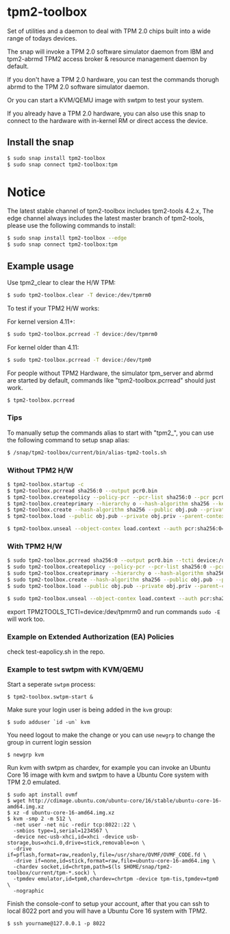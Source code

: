 # tpm2-toolbox

Set of utilities and a daemon to deal with TPM 2.0 chips built into a wide range of todays devices.

The snap will invoke a TPM 2.0 software simulator daemon from IBM and tpm2-abrmd TPM2 access broker & resource management daemon by default.

If you don't have a TPM 2.0 hardware, you can test the commands thorugh abrmd to the TPM 2.0 software simulator daemon.

Or you can start a KVM/QEMU image with swtpm to test your system.

If you already have a TPM 2.0 hardware, you can also use this snap to connect to the hardware with in-kernel RM or direct access the device.

## Install the snap

```bash
$ sudo snap install tpm2-toolbox
$ sudo snap connect tpm2-toolbox:tpm
```

# Notice

The latest stable channel of tpm2-toolbox includes tpm2-tools 4.2.x,
The edge channel always includes the latest master branch of tpm2-tools, please use the
following commands to install:

```bash
$ sudo snap install tpm2-toolbox --edge
$ sudo snap connect tpm2-toolbox:tpm
```

## Example usage

Use tpm2_clear to clear the H/W TPM:
```bash
$ sudo tpm2-toolbox.clear -T device:/dev/tpmrm0
```

To test if your TPM2 H/W works:

For kernel version 4.11+:
```bash
$ sudo tpm2-toolbox.pcrread -T device:/dev/tpmrm0
```

For kernel older than 4.11:
```bash
$ sudo tpm2-toolbox.pcrread -T device:/dev/tpm0
```

For people without TPM2 Hardware, the simulator tpm_server and abrmd are started by default, commands like "tpm2-toolbox.pcrread" should just work.
```bash
$ tpm2-toolbox.pcrread
```

### Tips
To manually setup the commands alias to start with "tpm2_", you can use the following command to setup snap alias:

```bash
$ /snap/tpm2-toolbox/current/bin/alias-tpm2-tools.sh
```

### Without TPM2 H/W

```bash
$ tpm2-toolbox.startup -c
$ tpm2-toolbox.pcrread sha256:0 --output pcr0.bin
$ tpm2-toolbox.createpolicy --policy-pcr --pcr-list sha256:0 --pcr pcr0.bin --policy policy.digest
$ tpm2-toolbox.createprimary --hierarchy o --hash-algorithm sha256 --key-algorithm rsa --key-context primary.context
$ tpm2-toolbox.create --hash-algorithm sha256 --public obj.pub --private obj.priv --parent-context primary.context --policy policy.digest --attributes 0x492 --sealing-input - <<< "MYSECRET"
$ tpm2-toolbox.load --public obj.pub --private obj.priv --parent-context primary.context --name load.name --key-context load.context

$ tpm2-toolbox.unseal --object-contex load.context --auth pcr:sha256:0=pcr0.bin
```

### With TPM2 H/W

```bash
$ sudo tpm2-toolbox.pcrread sha256:0 --output pcr0.bin --tcti device:/dev/tpmrm0
$ sudo tpm2-toolbox.createpolicy --policy-pcr --pcr-list sha256:0 --pcr pcr0.bin --policy policy.digest --tcti device:/dev/tpmrm0
$ sudo tpm2-toolbox.createprimary --hierarchy o --hash-algorithm sha256 --key-algorithm rsa --key-context primary.context --tcti device:/dev/tpmrm0
$ sudo tpm2-toolbox.create --hash-algorithm sha256 --public obj.pub --private obj.priv --parent-context primary.context --policy policy.digest --attributes 0x492 --sealing-input - <<< "MYROOTSECRET" --tcti device:/dev/tpmrm0
$ sudo tpm2-toolbox.load --public obj.pub --private obj.priv --parent-context primary.context --name load.name --key-context load.context --tcti device:/dev/tpmrm0

$ sudo tpm2-toolbox.unseal --object-contex load.context --auth pcr:sha256:0=pcr0.bin --tcti device:/dev/tpmrm0
```

export TPM2TOOLS_TCTI=device:/dev/tpmrm0 and run commands `sudo -E` will work too.

### Example on Extended Authorization (EA) Policies

check test-eapolicy.sh in the repo.

### Example to test swtpm with KVM/QEMU

Start a seperate `swtpm` process:
```
$ tpm2-toolbox.swtpm-start &
```

Make sure your login user is being added in the `kvm` group:
```
$ sudo adduser `id -un` kvm
```
You need logout to make the change or you can use `newgrp` to change the group in current login session
```
$ newgrp kvm
```

Run kvm with swtpm as chardev, for example you can invoke an Ubuntu Core 16 image
with kvm and swtpm to have a Ubuntu Core system with TPM 2.0 emulated.

```
$ sudo apt install ovmf
$ wget http://cdimage.ubuntu.com/ubuntu-core/16/stable/ubuntu-core-16-amd64.img.xz
$ xz -d ubuntu-core-16-amd64.img.xz
$ kvm -smp 2 -m 512 \
  -net user -net nic -redir tcp:8022::22 \
  -smbios type=1,serial=1234567 \
  -device nec-usb-xhci,id=xhci -device usb-storage,bus=xhci.0,drive=stick,removable=on \
  -drive if=pflash,format=raw,readonly,file=/usr/share/OVMF/OVMF_CODE.fd \
  -drive if=none,id=stick,format=raw,file=ubuntu-core-16-amd64.img \
  -chardev socket,id=chrtpm,path=$(ls $HOME/snap/tpm2-toolbox/current/tpm-*.sock) \
  -tpmdev emulator,id=tpm0,chardev=chrtpm -device tpm-tis,tpmdev=tpm0 \
  -nographic
```

Finish the console-conf to setup your account, after that you can ssh to local 8022 port
and you will have a Ubuntu Core 16 system with TPM2.
```
$ ssh yourname@127.0.0.1 -p 8022
```
